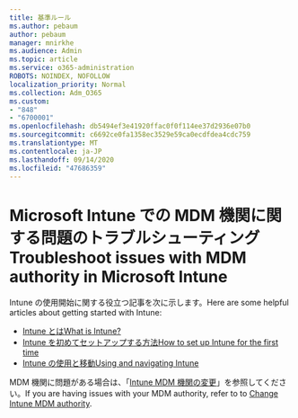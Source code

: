 ```yaml
---
title: 基準ルール
ms.author: pebaum
author: pebaum
manager: mnirkhe
ms.audience: Admin
ms.topic: article
ms.service: o365-administration
ROBOTS: NOINDEX, NOFOLLOW
localization_priority: Normal
ms.collection: Adm_O365
ms.custom:
- "848"
- "6700001"
ms.openlocfilehash: db5494ef3e41920ffac0f0f114ee37d2936e07b0
ms.sourcegitcommit: c6692ce0fa1358ec3529e59ca0ecdfdea4cdc759
ms.translationtype: MT
ms.contentlocale: ja-JP
ms.lasthandoff: 09/14/2020
ms.locfileid: "47686359"
---
```

# <a name="troubleshoot-issues-with-mdm-authority-in-microsoft-intune"></a><span data-ttu-id="9daaf-102">Microsoft Intune での MDM 機関に関する問題のトラブルシューティング</span><span class="sxs-lookup"><span data-stu-id="9daaf-102">Troubleshoot issues with MDM authority in Microsoft Intune</span></span>

<span data-ttu-id="9daaf-103">Intune の使用開始に関する役立つ記事を次に示します。</span><span class="sxs-lookup"><span data-stu-id="9daaf-103">Here are some helpful articles about getting started with Intune:</span></span>

- [<span data-ttu-id="9daaf-104">Intune とは</span><span class="sxs-lookup"><span data-stu-id="9daaf-104">What is Intune?</span></span>](https://docs.microsoft.com/intune/what-is-intune)
- [<span data-ttu-id="9daaf-105">Intune を初めてセットアップする方法</span><span class="sxs-lookup"><span data-stu-id="9daaf-105">How to set up Intune for the first time</span></span>](https://docs.microsoft.com/intune/setup-steps)
- [<span data-ttu-id="9daaf-106">Intune の使用と移動</span><span class="sxs-lookup"><span data-stu-id="9daaf-106">Using and navigating Intune</span></span>](https://docs.microsoft.com/intune/tutorial-walkthrough-intune-portal)

<span data-ttu-id="9daaf-107">MDM 機関に問題がある場合は、「[Intune MDM 機関の変更](https://docs.microsoft.com/alchemyinsights/change-mdm-authority)」を参照してください。</span><span class="sxs-lookup"><span data-stu-id="9daaf-107">If you are having issues with your MDM authority, refer to to [Change Intune MDM authority](https://docs.microsoft.com/alchemyinsights/change-mdm-authority).</span></span>